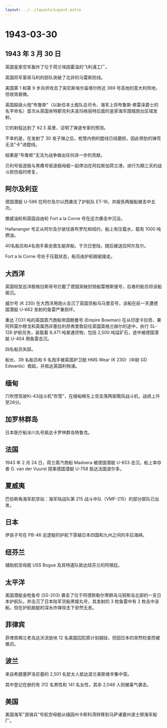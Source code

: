 ```yaml
---
layout: ../../layouts/Layout.astro
---
```


# 1943-03-30

## 1943 年 3 月 30 日

英国皇家空军轰炸了位于荷兰埃因霍温的飞利浦工厂。

英国将军蒙哥马利的部队突破了北非的马雷斯防线。

美国第 1 和第 9 步兵师攻击了突尼斯埃尔盖塔尔附近 369
号高地的意大利阵地，但收效甚微。

英国超级火炮"布鲁斯"（以新任本土舰队总司令、海军上将布鲁斯·弗雷泽爵士的名字命名）首次从英国肯特郡克利夫圣玛格丽特后面的皇家海军围城炮台区域发射。

它的射程达到了 62.5 英里，证明了弹道专家的预测。

不幸的是，在发射了 30
发子弹之后，枪管内侧的膛线已经磨损，因此带肋的弹壳无法"卡"进膛线。

结果是"布鲁斯"无法为战争做出任何进一步的贡献。

贝利号驱逐舰与黑鹰号驱逐舰母舰一起停泊在阿拉斯加荷兰港，进行为期三天的战斗损伤临时修复。

## 阿尔及利亚

德国潜艇 U-596 在阿尔及尔以西袭击了护航队
ET-16，并报告两艘船被击中五次。

挪威油轮和英国自由轮 Fort a la Corne 号在这次袭击中沉没。

Hallananger 号正从阿尔及尔驶往直布罗陀和纽约，船上有压载水，载有 1000
吨燃油。

40名船员和4名炮手乘坐救生艇弃船，于次日登陆，随后被送往阿尔及尔。

Fort a la Corne 号处于压载状态，船员由护航舰艇接走。

## 大西洋

英国轻型巡洋舰格拉斯哥号拦截了德国突破封锁船雷根斯堡号，后者的船员将该船凿沉。

威尔号 (K 230)
在大西洋用炮火击沉了英国货船乌马里亚号，该船在前一天遭德国潜艇 U-662
发射的鱼雷严重损坏。

重达 7,031 吨的英国蒸汽商船帝国鲍曼号 (Empire Bowman)
在从印度卡拉奇、果阿邦莫尔穆戈和英属西非塞拉利昂弗里敦前往英国英格兰赫尔的途中，执行
SL-126 护航任务，装载着 8,471 吨普通货物，包括 2,500
吨锰矿石，途中被德国潜艇 U-404 用鱼雷击沉。

四名船员失踪。

船长、39 名船员和 6 名炮手被英国护卫舰 HMS Wear (K 230)（中尉 GD
Edwards）救起，并抵达英国利物浦。

## 缅甸

穴吹悟驾驶Ki-43战斗机"吹雪"，在缅甸棉东上空击落两架飓风战斗机，战绩上升至26分。

## 加罗林群岛

日本医疗船冰川丸号抵达卡罗林群岛特鲁克。

## 法国

1943 年 2 月 24 日，荷兰蒸汽商船 Madoera 被德国潜艇 U-653
击沉，船上幸存者 G. van der Vuurst 搭乘德国潜艇 U-758 抵达法国波尔多。

## 夏威夷

巴伯斯角海军航空站：海军陆战队第 215
战斗中队（VMF-215）的部分部队已出发。

## 日本

伊良子号在 PB-46 巡逻艇的护航下穿越日本四国和九州之间的丰后海峡。

## 纽芬兰

辅助航空母舰 USS Bogue 及其特遣队抵达纽芬兰的阿根廷。

## 太平洋

美国潜艇金枪鱼号 (SS-203)
袭击了位于阿德默勒尔蒂群岛马努斯岛北部的一支日本护航队，并击沉了日本陆军货船黑姬丸号，其发射的
3 枚鱼雷中有 2 枚击中该船，但在护航舰艇的深水炸弹攻击下安然无恙。

## 菲律宾

菲律宾棉兰老岛达沃流放地 12
名美国囚犯原计划越狱，但因日本的突然检查而被推迟。

## 波兰

来自希腊塞萨洛尼基的 2,501 名犹太人抵达波兰奥斯维辛集中营。

其中登记在册的有 312 名男性和 141 名女性，其余 2,048 人则被毒气袭击。

## 美国

美国海军"游骑兵"号航空母舰从缅因州卡斯科湾转移到马萨诸塞州波士顿海军船厂。